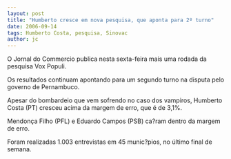 ```yaml
---
layout: post
title: "Humberto cresce em nova pesquisa, que aponta para 2º turno"
date: 2006-09-14
tags: Humberto Costa, pesquisa, Sinovac
author: jc
---
```

O Jornal do Commercio publica nesta sexta-feira mais uma rodada da pesquisa Vox Populi.

Os resultados continuam apontando para um segundo turno na disputa pelo governo de Pernambuco.

Apesar do bombardeio que vem sofrendo no caso dos vampiros, Humberto Costa (PT) cresceu acima da margem de erro, que &eacute; de 3,1%.

Mendon&ccedil;a Filho (PFL) e Eduardo Campos (PSB) ca?ram dentro da margem de erro.

Foram realizadas 1.003 entrevistas em 45 munic?pios, no &uacute;ltimo final de semana.